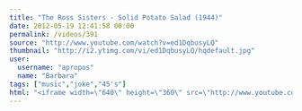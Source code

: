 ```yaml
---
title: "The Ross Sisters - Solid Potato Salad (1944)"
date: 2012-05-19 12:41:58 00:00
permalink: /videos/391
source: "http://www.youtube.com/watch?v=ed1DqbusyLQ"
thumbnail: "http://i2.ytimg.com/vi/ed1DqbusyLQ/hqdefault.jpg"
user:
  username: "apropos"
  name: "Barbara"
tags: ["music","joke","45's"]
html: "<iframe width=\"640\" height=\"360\" src=\"http://www.youtube.com/embed/ed1DqbusyLQ?wmode=transparent&fs=1&feature=oembed\" frameborder=\"0\" allowfullscreen></iframe>"
---
```


